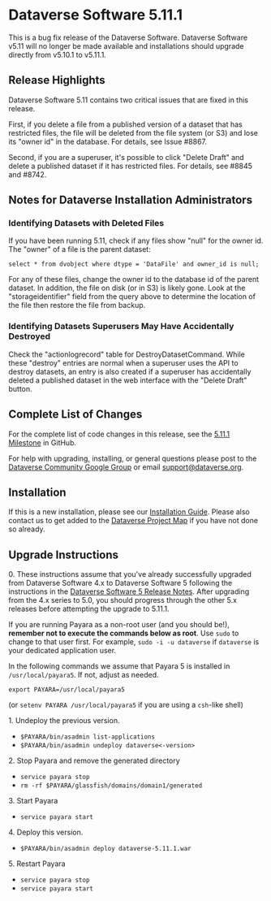 # Dataverse Software 5.11.1

This is a bug fix release of the Dataverse Software. Dataverse Software v5.11 will no longer be made available and installations should upgrade directly from v5.10.1 to v5.11.1.

## Release Highlights

Dataverse Software 5.11 contains two critical issues that are fixed in this release.

First, if you delete a file from a published version of a dataset that has restricted files, the file will be deleted from the file system (or S3) and lose its "owner id" in the database. For details, see Issue #8867.

Second, if you are a superuser, it's possible to click "Delete Draft" and delete a published dataset if it has restricted files. For details, see #8845 and #8742.

## Notes for Dataverse Installation Administrators

### Identifying Datasets with Deleted Files

If you have been running 5.11, check if any files show "null" for the owner id. The "owner" of a file is the parent dataset:

```
select * from dvobject where dtype = 'DataFile' and owner_id is null;
```

For any of these files, change the owner id to the database id of the parent dataset. In addition, the file on disk (or in S3) is likely gone. Look at the "storageidentifier" field from the query above to determine the location of the file then restore the file from backup.

### Identifying Datasets Superusers May Have Accidentally Destroyed 

Check the "actionlogrecord" table for DestroyDatasetCommand. While these "destroy" entries are normal when a superuser uses the API to destroy datasets, an entry is also created if a superuser has accidentally deleted a published dataset in the web interface with the "Delete Draft" button.

## Complete List of Changes

For the complete list of code changes in this release, see the [5.11.1 Milestone](https://github.com/IQSS/dataverse/milestone/105?closed=1) in GitHub.

For help with upgrading, installing, or general questions please post to the [Dataverse Community Google Group](https://groups.google.com/forum/#!forum/dataverse-community) or email support@dataverse.org.

## Installation

If this is a new installation, please see our [Installation Guide](https://guides.dataverse.org/en/5.11.1/installation/). Please also contact us to get added to the [Dataverse Project Map](https://guides.dataverse.org/en/5.11.1/installation/config.html#putting-your-dataverse-installation-on-the-map-at-dataverse-org) if you have not done so already.

## Upgrade Instructions

0\. These instructions assume that you've already successfully upgraded from Dataverse Software 4.x to Dataverse Software 5 following the instructions in the [Dataverse Software 5 Release Notes](https://github.com/IQSS/dataverse/releases/tag/v5.0). After upgrading from the 4.x series to 5.0, you should progress through the other 5.x releases before attempting the upgrade to 5.11.1.

If you are running Payara as a non-root user (and you should be!), **remember not to execute the commands below as root**. Use `sudo` to change to that user first. For example, `sudo -i -u dataverse` if `dataverse` is your dedicated application user.

In the following commands we assume that Payara 5 is installed in `/usr/local/payara5`. If not, adjust as needed.

`export PAYARA=/usr/local/payara5`

(or `setenv PAYARA /usr/local/payara5` if you are using a `csh`-like shell)

1\. Undeploy the previous version.

- `$PAYARA/bin/asadmin list-applications`
- `$PAYARA/bin/asadmin undeploy dataverse<-version>`

2\. Stop Payara and remove the generated directory

- `service payara stop`
- `rm -rf $PAYARA/glassfish/domains/domain1/generated`

3\. Start Payara

- `service payara start`

4\. Deploy this version.

- `$PAYARA/bin/asadmin deploy dataverse-5.11.1.war`

5\. Restart Payara

- `service payara stop`
- `service payara start`
